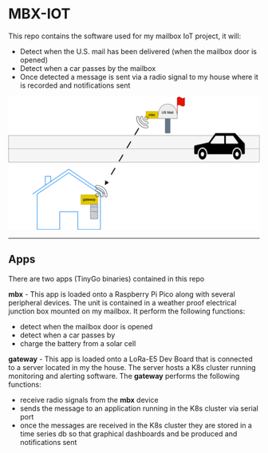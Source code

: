 # MBX-IOT

This repo contains the software used for my mailbox IoT project, it will:

* Detect when the U.S. mail has been delivered (when the mailbox door is opened)
* Detect when a car passes by the mailbox
* Once detected a message is sent via a radio signal to my house where it is recorded and notifications sent

![mbx-gateway](docs/img/mbx-gateway.drawio.png)

---

## Apps

There are two apps (TinyGo binaries) contained in this repo

**mbx** - This app is loaded onto a Raspberry Pi Pico along with several peripheral devices. The unit is contained in a weather proof electrical junction box mounted on my mailbox. It perform the following functions:

* detect when the mailbox door is opened
* detect when a car passes by
* charge the battery from a solar cell

**gateway** - This app is loaded onto a LoRa-E5 Dev Board that is connected to a server located in my the house. The server hosts a K8s cluster running monitoring and alerting software. The **gateway** performs the following functions:

* receive radio signals from the **mbx** device
* sends the message to an application running in the K8s cluster via serial port
* once the messages are received in the K8s cluster they are stored in a time series db so that graphical dashboards and be produced and notifications sent
